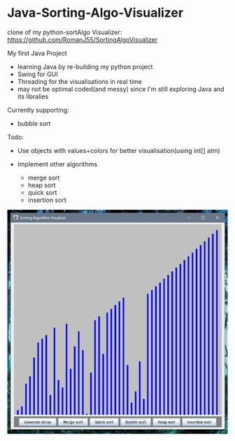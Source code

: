 # Java-Sorting-Algo-Visualizer

clone of my python-sortAlgo Visualizer: https://github.com/RomanJ55/SortingAlgoVisualizer

My first Java Project
 - learning Java by re-building my python project
 - Swing for GUI
 - Threading for the visualisations in real time
 - may not be optimal coded(and messy) since I'm still exploring Java and its libralies

Currently supporting:
 - bubble sort

Todo:
- Use objects with values+colors for better visualisation(using int[] atm)

- Implement other algorithms
  - merge sort
  - heap sort
  - quick sort
  - insertion sort
 
 
 ![Start_screen](assets/001.jpg "Start_screen")
 


